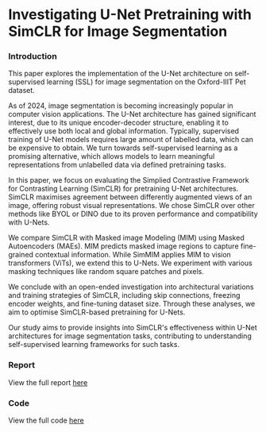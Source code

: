 # Investigating U-Net Pretraining with SimCLR for Image Segmentation

### Introduction
This paper explores the implementation of the U-Net architecture on self-supervised learning (SSL) for image segmentation on the Oxford-IIIT Pet dataset.

As of 2024, image segmentation is becoming increasingly popular in computer vision applications. The U-Net architecture has gained significant interest, due to its unique encoder-decoder structure, enabling it to effectively use both local and global information. Typically, supervised training of U-Net models requires large amount of labelled data, which can be expensive to obtain. We turn towards self-supervised learning as a promising alternative, which allows models to learn meaningful representations from unlabelled data via defined pretraining tasks.

In this paper, we focus on evaluating the Simplied Contrastive Framework for Contrasting Learning (SimCLR) for pretraining U-Net architectures. SimCLR maximises agreement between differently augmented views of an image, offering robust visual representations. We chose SimCLR over other methods like BYOL or DINO due to its proven performance and compatibility with U-Nets.

We compare SimCLR with Masked image Modeling (MIM) using Masked Autoencoders (MAEs). MIM predicts masked image regions to capture fine-grained contextual information. While SimMIM applies MIM to vision transformers (ViTs), we extend this to U-Nets. We experiment with various masking techniques like random square patches and pixels.

We conclude with an open-ended investigation into architectural variations and training strategies of SimCLR, including skip connections, freezing encoder weights, and fine-tuning dataset size. Through these analyses, we aim to optimise SimCLR-based pretraining for U-Nets.

Our study aims to provide insights into SimCLR's effectiveness within U-Net architectures for image segmentation tasks, contributing to understanding self-supervised learning frameworks for such tasks.

### Report

View the full report [here](https://github.com/jain-hl/u-net-simclr-image-segmentation/blob/main/Investigating%20U-Net%20Pretraining%20with%20SimCLR%20for%20Image%20Segmentation.pdf)

### Code

View the full code [here](https://github.com/rjmoss/adl-group)
